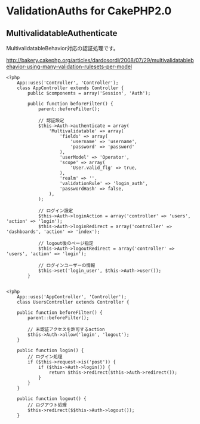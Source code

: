 # ValidationAuths for CakePHP2.0 #

## MultivalidatableAuthenticate ##

MultivalidatableBehavior対応の認証処理です。

http://bakery.cakephp.org/articles/dardosordi/2008/07/29/multivalidatablebehavior-using-many-validation-rulesets-per-model

    <?php
        App::uses('Controller', 'Controller');
        class AppController extends Controller {
            public $components = array('Session', 'Auth');

            public function beforeFilter() {
                parent::beforeFilter();

                // 認証設定
                $this->Auth->authenticate = array(
                    'Multivalidatable' => array(
                        'fields' => array(
                            'username' => 'username',
                            'password' => 'password'
                        ),
                        'userModel' => 'Operator',
                        'scope' => array(
                            'User.valid_flg' => true,
                        ),
                        'realm' => '',
                        'validationRule' => 'login_auth',
                        'passwordHash' => false,
                    ),
                );

                // ログイン設定
                $this->Auth->loginAction = array('controller' => 'users', 'action' => 'login');
                $this->Auth->loginRedirect = array('controller' => 'dashboards', 'action' => 'index');

                // logout後のページ指定
                $this->Auth->logoutRedirect = array('controller' => 'users', 'action' => 'login');

                // ログインユーザーの情報
                $this->set('login_user', $this->Auth->user());
            }


    <?php
        App::uses('AppController', 'Controller');
        class UsersController extends Controller {

        public function beforeFilter() {
            parent::beforeFilter();

            // 未認証アクセスを許可するaction
            $this->Auth->allow('login', 'logout');
        }

        public function login() {
            // ログイン処理
            if ($this->request->is('post')) {
                if ($this->Auth->login()) {
                    return $this->redirect($this->Auth->redirect());
                }
            }
        }

        public function logout() {
            // ログアウト処理
            $this->redirect($$this->Auth->logout());
        }


